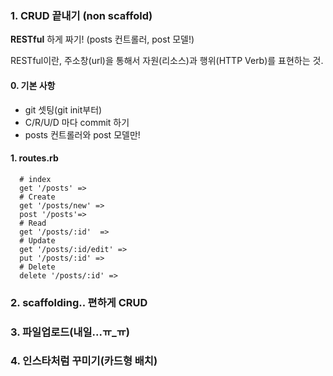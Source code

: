 ### 1. CRUD 끝내기 (non scaffold)

**RESTful** 하게 짜기! (posts 컨트롤러, post 모델!)

RESTful이란, 주소창(url)을 통해서 자원(리소스)과 행위(HTTP Verb)를 표현하는 것.

#### 0. 기본 사항

- git 셋팅(git init부터)
- C/R/U/D 마다 commit 하기
- posts 컨트롤러와 post 모델만!

#### 1. routes.rb

```
  # index
  get '/posts' =>
  # Create
  get '/posts/new' =>
  post '/posts'=>
  # Read
  get '/posts/:id'  =>
  # Update
  get '/posts/:id/edit' =>
  put '/posts/:id' =>
  # Delete
  delete '/posts/:id' =>
```

### 2. scaffolding.. 편하게 CRUD

### 3. 파일업로드(내일...ㅠ_ㅠ)

### 4. 인스타처럼 꾸미기(카드형 배치)